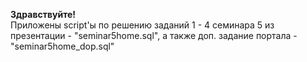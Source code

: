﻿**Здравствуйте!**<br>
Приложены script'ы по решению заданий 1 - 4 семинара 5 из презентации - "seminar5home.sql",
а также доп. задание портала - "seminar5home_dop.sql"